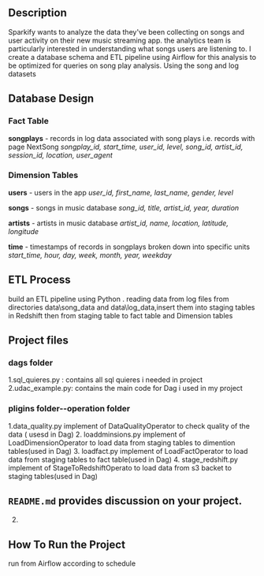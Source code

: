 ## Description
Sparkify wants to analyze the data they've been collecting on songs and user activity on their new music streaming app.
the analytics team is particularly interested in understanding what songs users are listening to.
 I create a database schema and ETL pipeline using Airflow for this analysis to be optimized for queries on song play analysis.
 Using the song and log datasets

 ## Database Design
 ### Fact Table
   **songplays** - records in log data associated with song plays i.e. records with page NextSong
   _songplay_id, start_time, user_id, level, song_id, artist_id, session_id, location, user_agent_

### Dimension Tables
  **users** - users in the app
  _user_id, first_name, last_name, gender, level_

  **songs** - songs in music database
   _song_id, title, artist_id, year, duration_

  **artists** - artists in music database
  _artist_id, name, location, latitude, longitude_

  **time** - timestamps of records in songplays broken down into specific units
  _start_time, hour, day, week, month, year, weekday_

  ## ETL Process
   build an ETL pipeline using Python . reading data from log files  from directories data\song_data and data\log_data,insert them into staging tables  in Redshift then from staging table to fact table and Dimension tables

  ## Project  files
  ### dags folder
  1.sql_quieres.py : contains all sql quieres i needed in project
  2.udac_example.py: contains the main code for Dag i used in my project
  ### pligins folder--operation folder
  1.data_quality.py   implement of DataQualityOperator  to check quality of the data ( usesd in Dag)
  2. loaddminsions.py   implement of LoadDimensionOperator to load data from staging tables to dimention tables(used in Dag)
  3. loadfact.py         implement of LoadFactOperator to load data from staging tables to fact table(used in Dag)
  4. stage_redshift.py   implement of StageToRedshiftOperato to load data from s3 backet to staging tables(used in Dag)
  ## ```README.md``` provides discussion on your project.
2.
 ## How To Run the Project
 run from Airflow according to schedule


